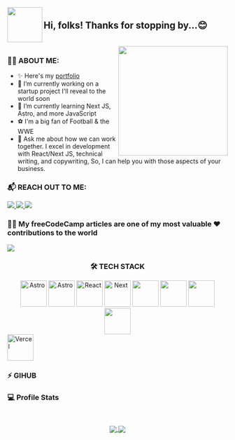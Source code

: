 <img align="left" src="https://blog.joypixels.com/content/images/2019/06/waving_hand_sign_1024.gif" width="80">
<h2> Hi, folks! Thanks for stopping by...😊</h2>

<br clear="left" />

<img align="right" src="https://github.com/ShruAgarwal/ksound22/blob/main/cover.gif" width="250">

### 🙋‍♂️ ABOUT ME: 

- ✨ Here's my [portfolio](http://koladechris.com/)
- 🔭 I’m currently working on a startup project I'll reveal to the world soon
- 🌱 I’m currently learning Next JS, Astro, and more JavaScript
- ⚽ I'm a big fan of Football & the WWE
- 💬 Ask me about how we can work together. I excel in development with React/Next JS, technical writing, and copywriting, So, I can help you with those aspects of your business.

### 📬 REACH OUT TO ME:
<p align="left">
<a href="https://twitter.com/ksound22">
<img src="https://img.shields.io/badge/X-1DA1F2.svg?style=for-the-badge&logo=X&logoColor=white">
</a>
<a href="https://github.com/Ksound22">
<img src="https://img.shields.io/badge/GitHub-181717.svg?style=for-the-badge&logo=GitHub&logoColor=white">
</a>
<a href="https://www.linkedin.com/in/kolade-chris-6a0685199">
<img src="https://img.shields.io/badge/LinkedIn-0A66C2.svg?style=for-the-badge&logo=LinkedIn&logoColor=white">
</a>

<h3> ✍🏾 My freeCodeCamp articles are one of my most valuable ♥ contributions to the world</h3>
<a href="https://www.freecodecamp.org/news/author/kolade/">
<img src="https://img.shields.io/badge/freeCodeCamp-0A0A23.svg?style=for-the-badge&logo=freeCodeCamp&logoColor=white">
</a>
</p>



<h3 align="center"> 🛠 TECH STACK </h3>
<div align="center">
<img src="https://img.icons8.com/?size=60&id=108784&format=png" alt="Astro" width="60" />
<img src="https://img.icons8.com/?size=60&id=lckHFUP7nJhG&format=png" alt="Astro" width="60" />
<img src="https://img.icons8.com/?size=80&id=wPohyHO_qO1a&format=png" alt="React" width="60" />
<img src="https://img.icons8.com/?size=60&id=r2OarXWQc7B6&format=png" alt="Next" width="60" />
<img src="https://img.icons8.com/external-tal-revivo-green-tal-revivo/344/external-mongodb-a-cross-platform-document-oriented-database-program-logo-green-tal-revivo.png" width="60" />
<img src="https://www.orangemantra.com/wp-content/uploads/2019/05/expressjs-icon.png" width="60" />
<img src="https://img.icons8.com/color/344/nodejs.png" width="60" />
<img src="https://img.icons8.com/color/344/tailwindcss.png" width="60" />
</div>
<img src="https://upload.wikimedia.org/wikipedia/commons/thumb/5/5e/Vercel_logo_black.svg/512px-Vercel_logo_black.svg.png" alt="Vercel" width="60" />



### ⚡ GIHUB 

 <h3> 💻 Profile Stats </h3>
 <br/>
 <p align="center">
  <a href="https://github.com/Ksound22/github-readme-stats">
   <img align="center" src="https://github-readme-stats.vercel.app/api?username=Ksound22&theme=synthwave&show_icons=true" />
  </a>
  <a href="https://github.com/Ksound22/github-readme-streak-stats">
   <img align="center" src="https://github-readme-streak-stats.herokuapp.com/?user=Ksound22&theme=midnight-purple" />
  </a>
 </p>
 <br/>
